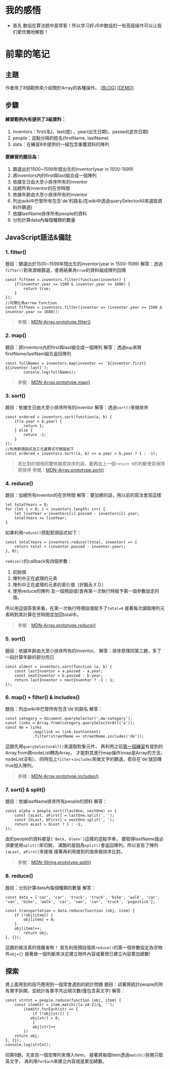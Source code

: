 # 我的感悟

- 首先 数组在算法题中是常客！所以学习好JS中数组的一些高级操作可以让我们更优雅地解题！





# 前辈的笔记

## **主題**

作者用了8個範例來介紹關於Array的各種操作。
[[BLOG\]](https://guahsu.io/2017/05/JavaScript30-04-Array-Cardio-Day-1/)
[[DEMO\]](https://guahsu.io/JavaScript30/04_Array-Cardio-Day-1/index-GuaHsu.html)

## **步驟**

#### 練習範例內有提供了3組資料：

1. inventors：first(名)、last(姓) 、year(出生日期)、passed(逝世日期)
2. people：逗點分隔的姓名(firstName, lastName)
3. data：在練習8中提供的一組包含重覆資料的陣列

#### 要練習的題目為：

1. 篩選出於1500~1599年間出生的inventor(year in 1500-1599)
2. 將inventors內的first與last組合成一個陣列
3. 依據生日由大至小排序所有的inventor
4. 加總所有inventor的在世時間
5. 依據年齡由大至小排序所有的inventor
6. 列出wiki中巴黎所有包含'de'的路名(在wiki中透過querySelectorAll來選取資料作篩選)
7. 依據lastName排序所有people的資料
8. 分別計算data內每個種類的數量

## **JavaScript語法&備註**

### **1. filter()**

題目：篩選出於1500~1599年間出生的inventor(year in 1500-1599)
解答：透過`fifter()`對來源做篩選，會將結果為`true`的資料組成陣列回傳

```
const fifteen = inventors.filter(function(inventor) {
    if(inventor.year >= 1500 & inventor.year <= 1600) {
        return true;
    }
});
//可簡化為arrow function
const fifteen = inventors.filter(inventor => (inventor.year >= 1500 & inventor.year <= 1600));
```

> 參閱：[MDN-Array.prototype.filter()](https://developer.mozilla.org/en-US/docs/Web/JavaScript/Reference/Global_Objects/Array/filter)

### **2. map()**

題目：將inventors內的first與last組合成一個陣列
解答：透過`map`來將firstName/lastNam組合返回陣列

```
const fullNames = inventors.map(inventor => `${inventor.first} ${inventor.last}`);
        console.log(fullNames);
```

> 參閱：[MDN-Array.prototype.map()](https://developer.mozilla.org/en-US/docs/Web/JavaScript/Reference/Global_Objects/Array/map)

### **3. sort()**

題目：依據生日由大至小排序所有的inventor
解答：透過`sort()`來做排序

```
const ordered = inventors.sort(function(a, b) {
    if(a.year > b.year) {
        return 1;
    } else {
        return -1;
    }
});
//利用箭頭函式及三元運算式可簡寫如下
const ordered = inventors.sort((a, b) => a.year > b.year ? 1 : -1);
```

> 若比對的值相同要依據原排序的話，要再加上一個`return 0`的判斷使其保持原排序
> 參閱：[MDN-Array.prototype.sort()](https://developer.mozilla.org/en-US/docs/Web/JavaScript/Reference/Global_Objects/Array/sort)

### **4. reduce()**

題目：加總所有inventor的在世時間
解答：要加總的話，用以前的寫法會寫這樣

```
let totalYears = 0;
for (let i = 0; i < inventors.length; i++) {
    let liveYear = inventors[i].passed - inventors[i].year;
    totalYears += liveYear;
}
```

如果利用`reduce()`搭配箭頭函式如下：

```
const totalYears = inventors.reduce((total, inventor) => {
    return total + (inventor.passed - inventor.year);
}, 0);
```

`redice()`的callback有四個參數：

1. 初始值
2. 陣列中正在處理的元素
3. 陣列中正在處理的元素的索引值（好饒舌ＸＤ）
4. 使用reduce的陣列 及一個預設值(會再第一次執行時賦予第一個參數設定的值。

所以用這個答案來看，在第一次執行時預設值賦予了`total=0`
接著每次讀取陣列元素時對其計算在世時間並加回total中。

> 參閱：[MDN-Array.prototype.reduce()](https://developer.mozilla.org/en-US/docs/Web/JavaScript/Reference/Global_Objects/Array/Reduce)

### **5. sort()**

題目：依據年齡由大至小排序所有的inventor。
解答：排序原理同第三題，多了一段計算年齡的部分而已

```
const oldest = inventors.sort(function (a, b) {
    const lastInventor = a.passed - a.year;
    const nextInventor = b.passed - b.year;
    return lastInventor > nextInventor ? -1 : 1;
});
```

### **6. map() + filter() & includes()**

題目：列出wiki中巴黎所有包含'de'的路名 解答：

```
const category = document.querySelector('.mw-category');
const links = Array.from(category.querySelectorAll('a'));
const de = links
            .map(link => link.textContent)
            .filter(streetName => streetName.includes('de'));
```

這題先用`querySelectorAll()`來選取對象元件，
再利用之前[第一個練習](https://github.com/guahsu/JavaScript30/tree/master/01_Java-Script-Drum-Kit)有提到的Array.from將nodeList轉為Array，
才能對其進行map操作(map是Array的方法，nodeList沒有)，
同時加上`filter`+`includes`來做文字的篩選，若存在’de’就回傳true加入陣列。

> 參閱：[MDN-Array.prototype.includes()](https://developer.mozilla.org/en-US/docs/Web/JavaScript/Reference/Global_Objects/Array/includes)

### **7. sort() & split()**

題目：依據lastName排序所有people的資料 解答：

```
const alpha = people.sort((lastOne, nextOne) => {
    const [aLast, aFirst] = lastOne.split(', ');
    const [bLast, bFirst] = nextOne.split(', ');
    return aLast > bLast ? 1 : -1;
});
```

由於people的資料都是`['Beck, Glenn’]`這樣的逗點字串，
要取得lastName就必須要使用`split()`來切開，
滿酷的是因為`split()`會返回陣列，所以宣告了陣列`[aLast, aFirst]`來接值
接著再利用接到的值來做排序比對。

> 參閱：[MDN-String.prototype.split()](https://developer.mozilla.org/en-US/docs/Web/JavaScript/Reference/Global_Objects/String/split)

### **8. reduce()**

題目：分別計算data內每個種類的數量
解答：

```
const data = ['car', 'car', 'truck', 'truck', 'bike', 'walk', 'car', 'van', 'bike', 'walk', 'car', 'van', 'car', 'truck', 'pogostick'];

const transportation = data.reduce(function (obj, item) {
    if (!obj[item]) {
        obj[item] = 0;
    }
    obj[item]++;
        return obj;
}, {});
```

這題的做法真的很厲害啊！
首先利用預設值將`reduce()`的第一個參數設定為空物件`obj={}`
接著做一個判斷來決定建立物件內容或著使已建立內容累加總數!

## 探索

將上面用到的技巧應用到一個常會遇到的統計問題
題目：試著將統計people的所有單字拆開，並統計各單字共出現次數(僅包含英文字)
解答：

```
const strCnt = people.reduce(function (obj, item) {
    const itemStr = item.match(/[a-zA-Z]/g, '');
        itemStr.forEach(str => {
            if (!obj[str]) {
           obj[str] = 0;
            }
            obj[str]++
        })
    return obj;
}, {});
console.log(strCnt);
```

同第8題，先宣告一個空陣列來傳入item，
接著將每個item透過`match()`拆開只取英文字，
再利用`forEach`來建立內容或是累加總數。